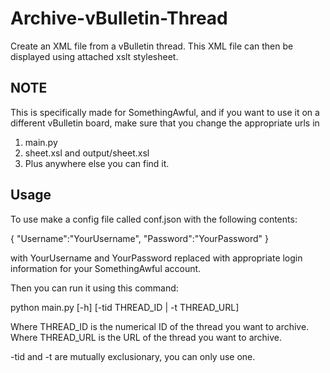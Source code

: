 Archive-vBulletin-Thread
========================

Create an XML file from a vBulletin thread. This XML file can then be displayed using attached xslt stylesheet.

NOTE
----
This is specifically made for SomethingAwful, and if you want to use it on a different vBulletin board,
make sure that you change the appropriate urls in

  1. main.py
  2. sheet.xsl and output/sheet.xsl
  3. Plus anywhere else you can find it.
    

Usage
-----

To use make a config file called conf.json with the following contents:

{
    "Username":"YourUsername",
    "Password":"YourPassword"
}

with YourUsername and YourPassword replaced with appropriate login information for your SomethingAwful account.

Then you can run it using this command:

  python main.py [-h] [-tid THREAD\_ID | -t THREAD\_URL]
  
Where THREAD\_ID is the numerical ID of the thread you want to archive.
Where THREAD\_URL is the URL of the thread you want to archive.

-tid and -t are mutually exclusionary, you can only use one.


